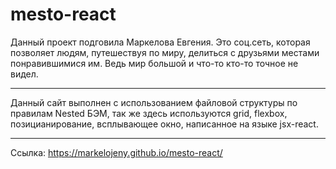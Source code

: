 # mesto-react #
  Данный проект подговила Маркелова Евгения. Это соц.сеть, которая позволяет людям, путешествуя по миру, делиться с друзьями местами понравившимися им. Ведь мир большой и что-то кто-то точное не видел.
  ***
  Данный сайт выполнен с использованием файловой структуры по правилам Nested БЭМ, так же здесь используются grid, flexbox, позицианирование, всплывающее окно, написанное на языке jsx-react.  
  ***
  Ссылка: https://markelojeny.github.io/mesto-react/


